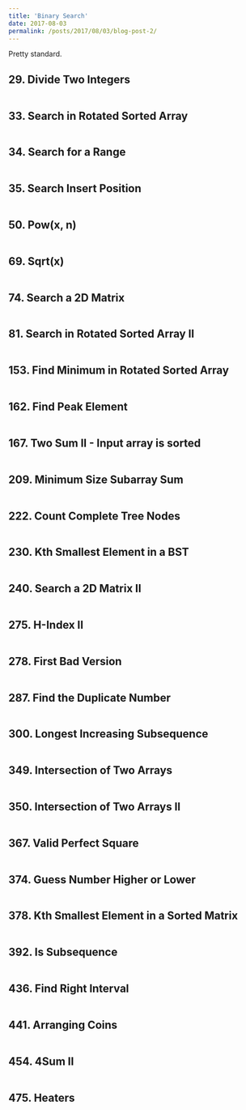 ```yaml
---
title: 'Binary Search'
date: 2017-08-03
permalink: /posts/2017/08/03/blog-post-2/
---
```


Pretty standard.

## 29. Divide Two Integers
<pre>
</pre>

## 33. Search in Rotated Sorted Array
<pre>
</pre>

## 34. Search for a Range
<pre>
</pre>

## 35. Search Insert Position
<pre>
</pre>

## 50. Pow(x, n)
<pre>
</pre>

## 69. Sqrt(x)
<pre>
</pre>

## 74. Search a 2D Matrix
<pre>
</pre>

## 81. Search in Rotated Sorted Array II
<pre>
</pre>

## 153. Find Minimum in Rotated Sorted Array
<pre>
</pre>

## 162. Find Peak Element
<pre>
</pre>

## 167. Two Sum II - Input array is sorted
<pre>
</pre>

## 209. Minimum Size Subarray Sum
<pre>
</pre>

## 222. Count Complete Tree Nodes
<pre>
</pre>

## 230. Kth Smallest Element in a BST
<pre>
</pre>

## 240. Search a 2D Matrix II
<pre>
</pre>

## 275. H-Index II
<pre>
</pre>

## 278. First Bad Version
<pre>
</pre>

## 287. Find the Duplicate Number
<pre>
</pre>

## 300. Longest Increasing Subsequence
<pre>
</pre>

## 349. Intersection of Two Arrays
<pre>
</pre>

## 350. Intersection of Two Arrays II
<pre>
</pre>

## 367. Valid Perfect Square
<pre>
</pre>

## 374. Guess Number Higher or Lower
<pre>
</pre>

## 378. Kth Smallest Element in a Sorted Matrix
<pre>
</pre>

## 392. Is Subsequence
<pre>
</pre>

## 436. Find Right Interval
<pre>
</pre>

## 441. Arranging Coins
<pre>
</pre>

## 454. 4Sum II
<pre>
</pre>

## 475. Heaters
<pre>
</pre>
